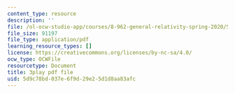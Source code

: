 ```yaml
---
content_type: resource
description: ''
file: /ol-ocw-studio-app/courses/8-962-general-relativity-spring-2020/5d9c78bd037e6f9d29e25d1d8aa83afc_6MssatXXAzc.pdf
file_size: 91197
file_type: application/pdf
learning_resource_types: []
license: https://creativecommons.org/licenses/by-nc-sa/4.0/
ocw_type: OCWFile
resourcetype: Document
title: 3play pdf file
uid: 5d9c78bd-037e-6f9d-29e2-5d1d8aa83afc
---
```

